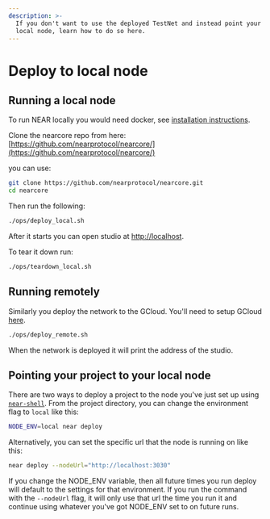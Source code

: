 ```yaml
---
description: >-
  If you don't want to use the deployed TestNet and instead point your DAPP to a
  local node, learn how to do so here.
---
```


# Deploy to local node

## Running a local node

To run NEAR locally you would need docker, see [installation instructions](https://www.docker.com/get-started).

Clone the nearcore repo from here: [https://github.com/nearprotocol/nearcore/](https://github.com/nearprotocol/nearcore/)

you can use:

```bash
git clone https://github.com/nearprotocol/nearcore.git
cd nearcore
```

Then run the following:

```bash
./ops/deploy_local.sh
```

After it starts you can open studio at [http://localhost](http://localhost).

To tear it down run:

```bash
./ops/teardown_local.sh
```

## Running remotely

Similarly you deploy the network to the GCloud. You'll need to setup GCloud [here](https://cloud.google.com/deployment-manager/docs/step-by-step-guide/installation-and-setup).

```bash
./ops/deploy_remote.sh
```

When the network is deployed it will print the address of the studio.

## Pointing your project to your local node

There are two ways to deploy a project to the node you've just set up using [`near-shell`](./). From the project directory, you can change the environment flag to `local` like this:

```bash
NODE_ENV=local near deploy
```

Alternatively, you can set the specific url that the node is running on like this:

```bash
near deploy --nodeUrl="http://localhost:3030"
```

If you change the NODE\_ENV variable, then all future times you run deploy will default to the settings for that environment. If you run the command with the `--nodeUrl` flag, it will only use that url the time you run it and continue using whatever you've got NODE\_ENV set to on future runs.
